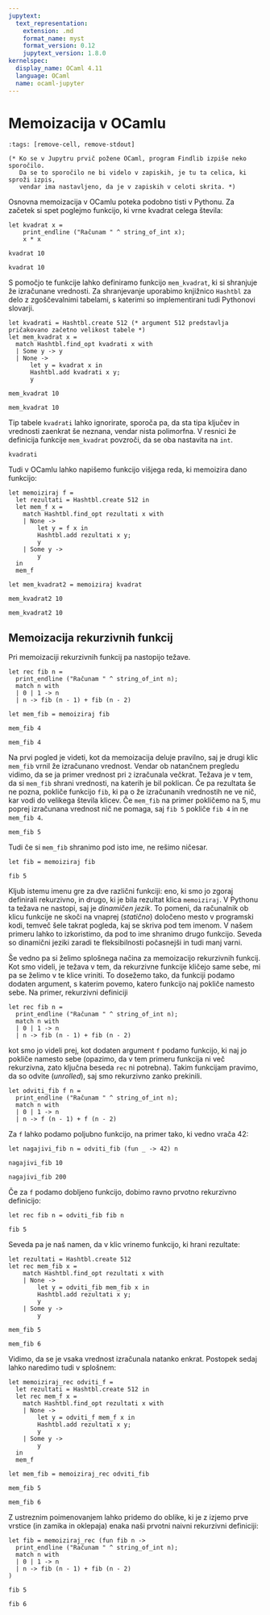 ```yaml
---
jupytext:
  text_representation:
    extension: .md
    format_name: myst
    format_version: 0.12
    jupytext_version: 1.8.0
kernelspec:
  display_name: OCaml 4.11
  language: OCaml
  name: ocaml-jupyter
---
```


# Memoizacija v OCamlu

```{code-cell}
:tags: [remove-cell, remove-stdout]

(* Ko se v Jupytru prvič požene OCaml, program Findlib izpiše neko sporočilo.
   Da se to sporočilo ne bi videlo v zapiskih, je tu ta celica, ki sproži izpis,
   vendar ima nastavljeno, da je v zapiskih v celoti skrita. *)
```

Osnovna memoizacija v OCamlu poteka podobno tisti v Pythonu. Za začetek si spet poglejmo funkcijo, ki vrne kvadrat celega števila:

```{code-cell}
let kvadrat x =
    print_endline ("Računam " ^ string_of_int x);
    x * x
```

```{code-cell}
kvadrat 10
```

```{code-cell}
kvadrat 10
```

S pomočjo te funkcije lahko definiramo funkcijo `mem_kvadrat`, ki si shranjuje že izračunane vrednosti. Za shranjevanje uporabimo knjižnico `Hashtbl` za delo z zgoščevalnimi tabelami, s katerimi so implementirani tudi Pythonovi slovarji.

```{code-cell}
let kvadrati = Hashtbl.create 512 (* argument 512 predstavlja pričakovano začetno velikost tabele *)
let mem_kvadrat x =
  match Hashtbl.find_opt kvadrati x with
  | Some y -> y
  | None ->
      let y = kvadrat x in
      Hashtbl.add kvadrati x y;
      y
```

```{code-cell}
mem_kvadrat 10
```

```{code-cell}
mem_kvadrat 10
```

Tip tabele `kvadrati` lahko ignorirate, sporoča pa, da sta tipa ključev in vrednosti zaenkrat še neznana, vendar nista polimorfna. V resnici že definicija funkcije `mem_kvadrat` povzroči, da se oba nastavita na `int`.

```{code-cell}
kvadrati
```

Tudi v OCamlu lahko napišemo funkcijo višjega reda, ki memoizira dano funkcijo:

```{code-cell}
let memoiziraj f =
  let rezultati = Hashtbl.create 512 in
  let mem_f x =
    match Hashtbl.find_opt rezultati x with
    | None ->
        let y = f x in
        Hashtbl.add rezultati x y;
        y
    | Some y ->
        y
  in
  mem_f
```

```{code-cell}
let mem_kvadrat2 = memoiziraj kvadrat
```

```{code-cell}
mem_kvadrat2 10
```

```{code-cell}
mem_kvadrat2 10
```

## Memoizacija rekurzivnih funkcij

Pri memoizaciji rekurzivnih funkcij pa nastopijo težave.

```{code-cell}
let rec fib n =
  print_endline ("Računam " ^ string_of_int n);
  match n with
  | 0 | 1 -> n
  | n -> fib (n - 1) + fib (n - 2)

let mem_fib = memoiziraj fib
```

```{code-cell}
mem_fib 4
```

```{code-cell}
mem_fib 4
```

Na prvi pogled je videti, kot da memoizacija deluje pravilno, saj je drugi klic `mem_fib` vrnil že izračunano vrednost. Vendar ob natančnem pregledu vidimo, da se ja primer vrednost pri `2` izračunala večkrat. Težava je v tem, da si `mem_fib` shrani vrednosti, na katerih je bil poklican. Če pa rezultata še ne pozna, pokliče funkcijo `fib`, ki pa o že izračunanih vrednostih ne ve nič, kar vodi do velikega števila klicev. Če `mem_fib` na primer pokličemo na 5, mu poprej izračunana vrednost nič ne pomaga, saj `fib 5` pokliče `fib 4` in ne `mem_fib 4`.

```{code-cell}
mem_fib 5
```

Tudi če si `mem_fib` shranimo pod isto ime, ne rešimo ničesar.

```{code-cell}
let fib = memoiziraj fib
```

```{code-cell}
fib 5
```

Kljub istemu imenu gre za dve različni funkciji: eno, ki smo jo zgoraj definirali rekurzivno, in drugo, ki je bila rezultat klica `memoiziraj`. V Pythonu ta težava ne nastopi, saj je _dinamičen jezik_. To pomeni, da računalnik ob klicu funkcije ne skoči na vnaprej (_statično_) določeno mesto v programski kodi, temveč šele takrat pogleda, kaj se skriva pod tem imenom. V našem primeru lahko to izkoristimo, da pod to ime shranimo drugo funkcijo. Seveda so dinamični jeziki zaradi te fleksibilnosti počasnejši in tudi manj varni.

Še vedno pa si želimo splošnega načina za memoizacijo rekurzivnih funkcij. Kot smo videli, je težava v tem, da rekurzivne funkcije kličejo same sebe, mi pa se želimo v te klice vriniti. To dosežemo tako, da funkciji podamo dodaten argument, s katerim povemo, katero funkcijo naj pokliče namesto sebe. Na primer, rekurzivni definiciji

```{code-cell}
let rec fib n =
  print_endline ("Računam " ^ string_of_int n);
  match n with
  | 0 | 1 -> n
  | n -> fib (n - 1) + fib (n - 2)
```

kot smo jo videli prej, kot dodaten argument `f` podamo funkcijo, ki naj jo pokliče namesto sebe (opazimo, da v tem primeru funkcija ni več rekurzivna, zato ključna beseda `rec` ni potrebna). Takim funkcijam pravimo, da so odvite (_unrolled_), saj smo rekurzivno zanko prekinili.

```{code-cell}
let odviti_fib f n =
  print_endline ("Računam " ^ string_of_int n);
  match n with
  | 0 | 1 -> n
  | n -> f (n - 1) + f (n - 2)
```

Za `f` lahko podamo poljubno funkcijo, na primer tako, ki vedno vrača 42:

```{code-cell}
let nagajivi_fib n = odviti_fib (fun _ -> 42) n
```

```{code-cell}
nagajivi_fib 10
```

```{code-cell}
nagajivi_fib 200
```

Če za `f` podamo dobljeno funkcijo, dobimo ravno prvotno rekurzivno definicijo:

```{code-cell}
let rec fib n = odviti_fib fib n
```

```{code-cell}
fib 5
```

Seveda pa je naš namen, da v klic vrinemo funkcijo, ki hrani rezultate:

```{code-cell}
let rezultati = Hashtbl.create 512
let rec mem_fib x =
    match Hashtbl.find_opt rezultati x with
    | None ->
        let y = odviti_fib mem_fib x in
        Hashtbl.add rezultati x y;
        y
    | Some y ->
        y
```

```{code-cell}
mem_fib 5
```

```{code-cell}
mem_fib 6
```

Vidimo, da se je vsaka vrednost izračunala natanko enkrat. Postopek sedaj lahko naredimo tudi v splošnem:

```{code-cell}
let memoiziraj_rec odviti_f =
  let rezultati = Hashtbl.create 512 in
  let rec mem_f x =
    match Hashtbl.find_opt rezultati x with
    | None ->
        let y = odviti_f mem_f x in
        Hashtbl.add rezultati x y;
        y
    | Some y ->
        y
  in
  mem_f
```

```{code-cell}
let mem_fib = memoiziraj_rec odviti_fib
```

```{code-cell}
mem_fib 5
```

```{code-cell}
mem_fib 6
```

Z ustreznim poimenovanjem lahko pridemo do oblike, ki je z izjemo prve vrstice (in zamika in oklepaja) enaka naši prvotni naivni rekurzivni definiciji:

```{code-cell}
let fib = memoiziraj_rec (fun fib n ->
  print_endline ("Računam " ^ string_of_int n);
  match n with
  | 0 | 1 -> n
  | n -> fib (n - 1) + fib (n - 2)
)
```

```{code-cell}
fib 5
```

```{code-cell}
fib 6
```
